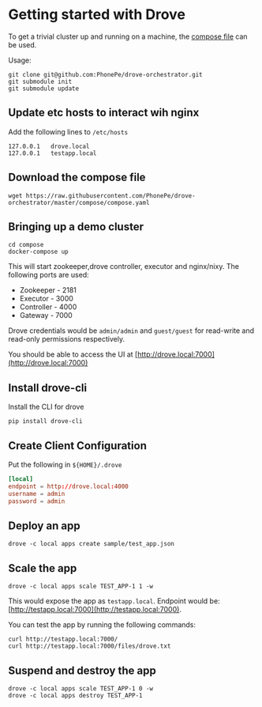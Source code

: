 # Getting started with Drove

To get a trivial cluster up and running on a machine, the [compose file](https://raw.githubusercontent.com/PhonePe/drove-orchestrator/master/compose/compose.yaml) can be used.

Usage:

```shell
git clone git@github.com:PhonePe/drove-orchestrator.git
git submodule init
git submodule update
```
## Update etc hosts to interact wih nginx
Add the following lines to `/etc/hosts`
```
127.0.0.1   drove.local
127.0.0.1   testapp.local
```

## Download the compose file

```shell
wget https://raw.githubusercontent.com/PhonePe/drove-orchestrator/master/compose/compose.yaml
```

## Bringing up a demo cluster
```shell
cd compose
docker-compose up
```
This will start zookeeper,drove controller, executor and nginx/nixy.
The following ports are used:

- Zookeeper - 2181
- Executor - 3000
- Controller - 4000
- Gateway - 7000

Drove credentials would be `admin/admin` and `guest/guest` for read-write and read-only permissions respectively.

You should be able to access the UI at [http://drove.local:7000](http://drove.local:7000)

## Install drove-cli
Install the CLI for drove
```
pip install drove-cli
```

## Create Client Configuration
Put the following in `${HOME}/.drove`

```conf
[local]
endpoint = http://drove.local:4000
username = admin
password = admin
```

## Deploy an app
```shell
drove -c local apps create sample/test_app.json
```
 
## Scale the app
```
drove -c local apps scale TEST_APP-1 1 -w
```
This would expose the app as `testapp.local`. Endpoint would be: [http://testapp.local:7000](http://testapp.local:7000).

You can test the app by running the following commands:

```shell
curl http://testapp.local:7000/
curl http://testapp.local:7000/files/drove.txt
```

## Suspend and destroy the app
```shell
drove -c local apps scale TEST_APP-1 0 -w
drove -c local apps destroy TEST_APP-1
```

